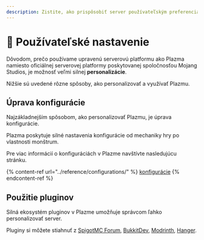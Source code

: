 ```yaml
---
description: Zistite, ako prispôsobiť server používateľským preferenciám.
---
```


# 🎨 Používateľské nastavenie

Dôvodom, prečo používame upravenú serverovú platformu ako Plazma namiesto oficiálnej serverovej platformy poskytovanej spoločnosťou Mojang Studios, je možnosť veľmi silnej **personalizácie**.

Nižšie sú uvedené rôzne spôsoby, ako personalizovať a využívať Plazmu.

## Úprava konfigurácie <a href="#id-1" id="id-1"></a>

Najzákladnejším spôsobom, ako personalizovať Plazmu, je úprava konfigurácie.

Plazma poskytuje silné nastavenia konfigurácie od mechaniky hry po vlastnosti monštrum.

Pre viac informácií o konfiguráciách v Plazme navštívte nasledujúcu stránku.

{% content-ref url="../reference/configurations/" %}
[konfigurácie](../reference/configurations/)
{% endcontent-ref %}

## Použitie pluginov <a href="#id-2" id="id-2"></a>

Silná ekosystém pluginov v Plazme umožňuje správcom ľahko personalizovať server.

Pluginy si môžete stiahnuť z [SpigotMC Forum](https://www.spigotmc.org/resources/), [BukkitDev](https://dev.bukkit.org/bukkit-plugins), [Modrinth](https://modrinth.com/plugins), [Hanger](https://hangar.papermc.io/).
